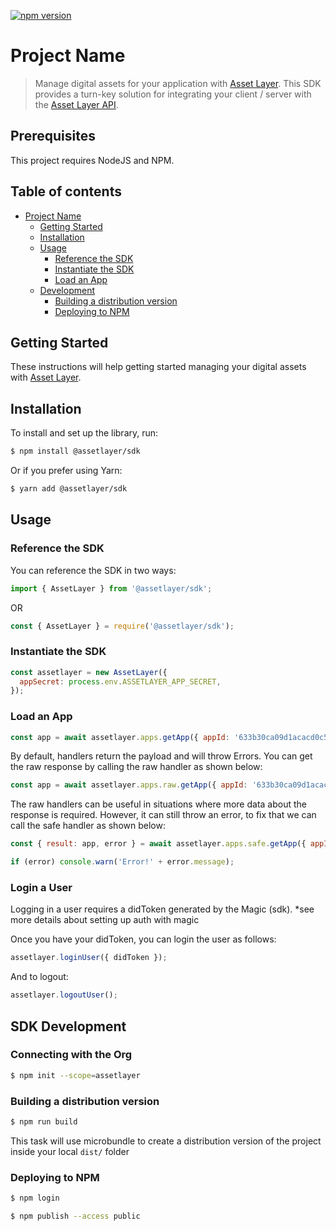 [![npm version](https://badge.fury.io/js/isomorphic-unfetch.svg)](https://badge.fury.io/js/isomorphic-unfetch)

# Project Name

> Manage digital assets for your application with [Asset Layer](https://www.assetlayer.com). This SDK provides a turn-key solution for integrating your client / server with the [Asset Layer API](https://docs.assetlayer.com).

## Prerequisites

This project requires NodeJS and NPM.

## Table of contents

- [Project Name](#project-name)
  - [Getting Started](#getting-started)
  - [Installation](#installation)
  - [Usage](#usage)
    - [Reference the SDK](#reference-the-sdk)
    - [Instantiate the SDK](#instantiate-the-sdk)
    - [Load an App](#load-an-app)
  - [Development](#development)
    - [Building a distribution version](#building-a-distribution-version)
    - [Deploying to NPM](#deploying-to-npm)

## Getting Started

These instructions will help getting started managing your digital assets with [Asset Layer](https://www.assetlayer.com).

## Installation

To install and set up the library, run:

```sh
$ npm install @assetlayer/sdk
```

Or if you prefer using Yarn:

```sh
$ yarn add @assetlayer/sdk
```

## Usage

### Reference the SDK

You can reference the SDK in two ways:

```js
import { AssetLayer } from '@assetlayer/sdk';
```

OR

```js
const { AssetLayer } = require('@assetlayer/sdk');
```

### Instantiate the SDK

```js
const assetlayer = new AssetLayer({
  appSecret: process.env.ASSETLAYER_APP_SECRET,
});
```

### Load an App

```js
const app = await assetlayer.apps.getApp({ appId: '633b30ca09d1acacd0c50df4' });
```

By default, handlers return the payload and will throw Errors.
You can get the raw response by calling the raw handler as shown below:

```js
const app = await assetlayer.apps.raw.getApp({ appId: '633b30ca09d1acacd0c50df4' });
```

The raw handlers can be useful in situations where more data about the response is required.
However, it can still throw an error, to fix that we can call the safe handler as shown below:

```js
const { result: app, error } = await assetlayer.apps.safe.getApp({ appId: '633b30ca09d1acacd0c50df4' });

if (error) console.warn('Error!' + error.message);
```

### Login a User

Logging in a user requires a didToken generated by the Magic (sdk).
*see more details about setting up auth with magic

Once you have your didToken, you can login the user as follows:

```js
assetlayer.loginUser({ didToken });
```

And to logout:

```js
assetlayer.logoutUser();
```

## SDK Development

### Connecting with the Org

```sh
$ npm init --scope=assetlayer
```

### Building a distribution version

```sh
$ npm run build
```

This task will use microbundle to create a distribution version of the project
inside your local `dist/` folder

### Deploying to NPM

```sh
$ npm login

$ npm publish --access public
```
